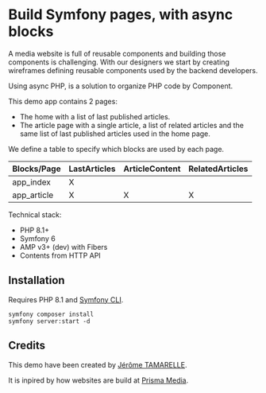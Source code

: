 # Build Symfony pages, with async blocks

A media website is full of reusable components and building those 
components is challenging. With our designers we start by creating 
wireframes defining reusable components used by the backend developers.

Using async PHP, is a solution to organize PHP code by Component.

This demo app contains 2 pages:
- The home with a list of last published articles.
- The article page with a single article, a list of related articles 
and the same list of last published articles used in the home page.

We define a table to specify which blocks are used by each page.

| Blocks/Page 	| LastArticles 	| ArticleContent 	| RelatedArticles 	|
|-------------	|--------------	|----------------	|-----------------	|
| app_index   	| X            	|                	|                 	|
| app_article 	| X            	| X              	| X               	|

Technical stack:
- PHP 8.1+
- Symfony 6
- AMP v3+ (dev) with Fibers
- Contents from HTTP API

## Installation

Requires PHP 8.1 and [Symfony CLI](https://symfony.com/download). 

```console
symfony composer install
symfony server:start -d
```

## Credits

This demo have been created by [Jérôme TAMARELLE](https://jerome.tamarelle.net).

It is inpired by how websites are build at [Prisma Media](https://www.prismamedia.com/).
